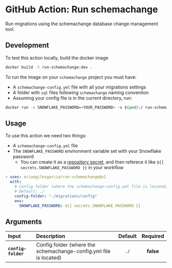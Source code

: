 # GitHub Action: Run schemachange

Run migrations using the schemachange database change management tool.


## Development

To test this action locally, build the docker image
```bash
docker build -t run-schemachange:dev .
```

To run the image on your `schemachange` project you must have:
- A `schemachange-config.yml` file with all your migrations settings
- A folder with `sql` files following `schemachange` naming convention
- Assuming your config file is in the current directory, run:
```bash
docker run -e SNOWFLAKE_PASSWORD=<YOUR_PASSWORD> -v $(pwd):/ run-schemachange:dev .
```

## Usage

To use this action we need two things:
- A `schemachange-config.yml` file
- The `SNOWFLAKE_PASSWORD` environment variable set with your Snowflake password
  - You can create it as a [repository secret](https://docs.github.com/en/actions/security-guides/encrypted-secrets), and then referece it like `${{ secrets.SNOWFLAKE_PASSWORD }}` in your workflow

```yaml
- uses: ariangilesgarcia/run-schemachange@v1
  with:
    # Config folder (where the schemachange-config.yml file is located)
    # Default: ./
    config-folder: "./migrations/config"
    env:
      SNOWFLAKE_PASSWORD: ${{ secrets.SNOWFLAKE_PASSWORD }}
```


## Arguments

| **Input**           | **Description**                                                   | **Default** | **Required** |
| :------------------ | :---------------------------------------------------------------- | :---------: | :----------: |
| **`config-folder`** | Config folder (where the schemachange-config.yml file is located) |    `./`     |  **false**   |

